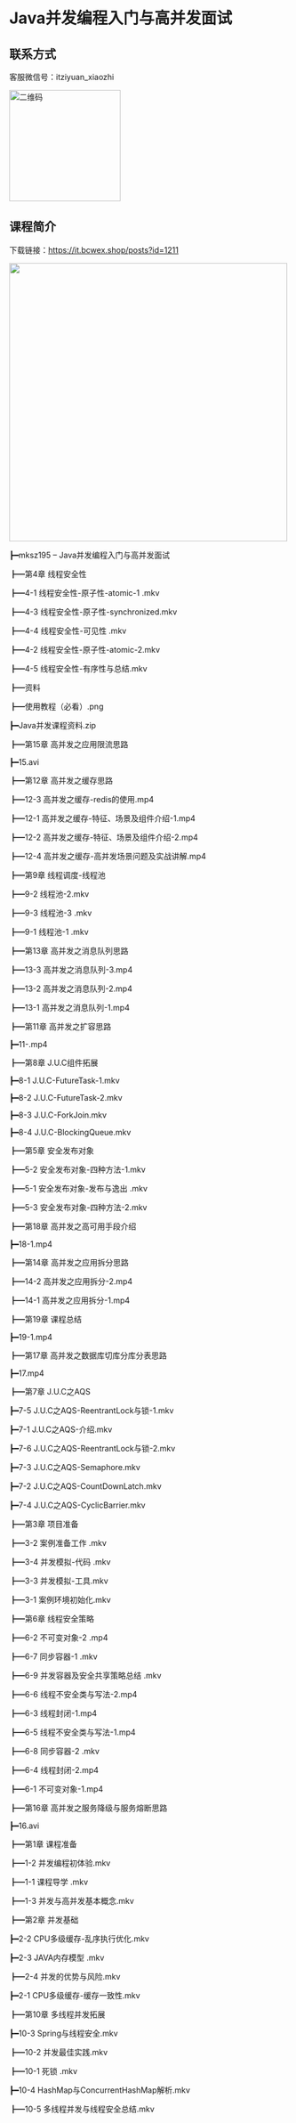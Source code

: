 # Java并发编程入门与高并发面试

## 联系方式

客服微信号：itziyuan_xiaozhi

<img src="https://ziyuanyun.oss-cn-guangzhou.aliyuncs.com/common/20240614073449/666b82192834a.jpg" width="200" height="200" alt="二维码">

## 课程简介

下载链接：https://it.bcwex.shop/posts?id=1211

<img src="https://ziyuanyun.oss-cn-guangzhou.aliyuncs.com/yun/20240515153639/664466074ec65.jpg" width="500" alt="">

  ┣━mksz195 &#8211; Java并发编程入门与高并发面试

 ┣━第4章 线程安全性

 ┣━4-1 线程安全性-原子性-atomic-1 .mkv

 ┣━4-3 线程安全性-原子性-synchronized.mkv

 ┣━4-4 线程安全性-可见性 .mkv

 ┣━4-2 线程安全性-原子性-atomic-2.mkv

 ┣━4-5 线程安全性-有序性与总结.mkv

 ┣━资料

 ┣━使用教程（必看）.png

 ┣━Java并发课程资料.zip

 ┣━第15章 高并发之应用限流思路

 ┣━15.avi

 ┣━第12章 高并发之缓存思路

 ┣━12-3 高并发之缓存-redis的使用.mp4

 ┣━12-1 高并发之缓存-特征、场景及组件介绍-1.mp4

 ┣━12-2 高并发之缓存-特征、场景及组件介绍-2.mp4

 ┣━12-4 高并发之缓存-高并发场景问题及实战讲解.mp4

 ┣━第9章 线程调度-线程池

 ┣━9-2 线程池-2.mkv

 ┣━9-3 线程池-3 .mkv

 ┣━9-1 线程池-1 .mkv

 ┣━第13章 高并发之消息队列思路

 ┣━13-3 高并发之消息队列-3.mp4

 ┣━13-2 高并发之消息队列-2.mp4

 ┣━13-1 高并发之消息队列-1.mp4

 ┣━第11章 高并发之扩容思路

 ┣━11-.mp4

 ┣━第8章 J.U.C组件拓展

 ┣━8-1 J.U.C-FutureTask-1.mkv

 ┣━8-2 J.U.C-FutureTask-2.mkv

 ┣━8-3 J.U.C-ForkJoin.mkv

 ┣━8-4 J.U.C-BlockingQueue.mkv

 ┣━第5章 安全发布对象

 ┣━5-2 安全发布对象-四种方法-1.mkv

 ┣━5-1 安全发布对象-发布与逸出 .mkv

 ┣━5-3 安全发布对象-四种方法-2.mkv

 ┣━第18章 高并发之高可用手段介绍

 ┣━18-1.mp4

 ┣━第14章 高并发之应用拆分思路

 ┣━14-2 高并发之应用拆分-2.mp4

 ┣━14-1 高并发之应用拆分-1.mp4

 ┣━第19章 课程总结

 ┣━19-1.mp4

 ┣━第17章 高并发之数据库切库分库分表思路

 ┣━17.mp4

 ┣━第7章 J.U.C之AQS

 ┣━7-5 J.U.C之AQS-ReentrantLock与锁-1.mkv

 ┣━7-1 J.U.C之AQS-介绍.mkv

 ┣━7-6 J.U.C之AQS-ReentrantLock与锁-2.mkv

 ┣━7-3 J.U.C之AQS-Semaphore.mkv

 ┣━7-2 J.U.C之AQS-CountDownLatch.mkv

 ┣━7-4 J.U.C之AQS-CyclicBarrier.mkv

 ┣━第3章 项目准备

 ┣━3-2 案例准备工作 .mkv

 ┣━3-4 并发模拟-代码 .mkv

 ┣━3-3 并发模拟-工具.mkv

 ┣━3-1 案例环境初始化.mkv

 ┣━第6章 线程安全策略

 ┣━6-2 不可变对象-2 .mp4

 ┣━6-7 同步容器-1 .mkv

 ┣━6-9 并发容器及安全共享策略总结 .mkv

 ┣━6-6 线程不安全类与写法-2.mp4

 ┣━6-3 线程封闭-1.mp4

 ┣━6-5 线程不安全类与写法-1.mp4

 ┣━6-8 同步容器-2 .mkv

 ┣━6-4 线程封闭-2.mp4

 ┣━6-1 不可变对象-1.mp4

 ┣━第16章 高并发之服务降级与服务熔断思路

 ┣━16.avi

 ┣━第1章 课程准备

 ┣━1-2 并发编程初体验.mkv

 ┣━1-1 课程导学 .mkv

 ┣━1-3 并发与高并发基本概念.mkv

 ┣━第2章 并发基础

 ┣━2-2 CPU多级缓存-乱序执行优化.mkv

 ┣━2-3 JAVA内存模型 .mkv

 ┣━2-4 并发的优势与风险.mkv

 ┣━2-1 CPU多级缓存-缓存一致性.mkv

 ┣━第10章 多线程并发拓展

 ┣━10-3 Spring与线程安全.mkv

 ┣━10-2 并发最佳实践.mkv

 ┣━10-1 死锁 .mkv

 ┣━10-4 HashMap与ConcurrentHashMap解析.mkv

 ┣━10-5 多线程并发与线程安全总结.mkv

  